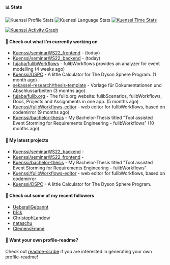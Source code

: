 #### 📊 Stats
![Kuenssi Profile Stats](https://github-readme-stats.vercel.app/api?username=Kuenssi&show_icons=true&theme=dark&count_private=true&icon_color=0075ff&include_all_commits=true)
![Kuenssi Language Stats](https://github-readme-stats.vercel.app/api/top-langs/?username=Kuenssi&layout=compact&theme=dark&icon_color=0075ff&show_icons=true&langs_count=10)
[![Kuenssi Time Stats](https://github-readme-stats.vercel.app/api/wakatime?username=Kuenssi&theme=dark&layout=compact&langs_count=10)](https://wakatime.com/@Kuenssi)

<a href="https://github.com/ashutosh00710/github-readme-activity-graph"><img alt="Kuenssi Activity Graph" 
src="https://activity-graph.herokuapp.com/graph?username=Kuenssi&bg_color=141414&color=FFFFFF&line=ea8204&point=c3c3c3&hide_border=true" /></a>

#### 👷 Check out what I'm currently working on

- [Kuenssi/seminarWS22_frontend](https://github.com/Kuenssi/seminarWS22_frontend) -  (today)
- [Kuenssi/seminarWS22_backend](https://github.com/Kuenssi/seminarWS22_backend) -  (today)
- [fujaba/fulibWorkflows](https://github.com/fujaba/fulibWorkflows) - fulibWorkflows provides an analyzer for event modelling (4 weeks ago)
- [Kuenssi/DSPC](https://github.com/Kuenssi/DSPC) - A little Calculator for The Dyson Sphere Program. (1 month ago)
- [sekassel-research/thesis-template](https://github.com/sekassel-research/thesis-template) - Vorlage für Dokumentationen und Abschlussarbeiten (3 months ago)
- [fujaba/fulib.org](https://github.com/fujaba/fulib.org) - The fulib.org website: fulibScenarios, fulibWorkflows, Docs, Projects and Assignments in one app. (5 months ago)
- [Kuenssi/fulibWorkflows-editor](https://github.com/Kuenssi/fulibWorkflows-editor) - web editor for fulibWorkflows, based on codemirror (9 months ago)
- [Kuenssi/bachelor-thesis](https://github.com/Kuenssi/bachelor-thesis) - My Bachelor-Thesis titled &#34;Tool assisted Event Storming for Requirements Engineering - fulibWorkflows&#34; (10 months ago)

#### 🌱 My latest projects

- [Kuenssi/seminarWS22_backend](https://github.com/Kuenssi/seminarWS22_backend) - 
- [Kuenssi/seminarWS22_frontend](https://github.com/Kuenssi/seminarWS22_frontend) - 
- [Kuenssi/bachelor-thesis](https://github.com/Kuenssi/bachelor-thesis) - My Bachelor-Thesis titled &#34;Tool assisted Event Storming for Requirements Engineering - fulibWorkflows&#34;
- [Kuenssi/fulibWorkflows-editor](https://github.com/Kuenssi/fulibWorkflows-editor) - web editor for fulibWorkflows, based on codemirror
- [Kuenssi/DSPC](https://github.com/Kuenssi/DSPC) - A little Calculator for The Dyson Sphere Program.

#### 👯 Check out some of my recent followers

- [UeberallGebannt](https://github.com/UeberallGebannt)
- [b1ck](https://github.com/b1ck)
- [ChristophLandow](https://github.com/ChristophLandow)
- [nataschu](https://github.com/nataschu)
- [ClemensEmme](https://github.com/ClemensEmme)

#### 📇 Want your own profile-readme?
Check out [readme-scribe](https://github.com/muesli/readme-scribe) if you are interested in generating your own profile-readme!
